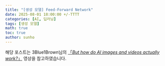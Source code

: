 ```yaml
---
title: "[생성 모델] Feed-Forward Network"
date: 2025-08-01 18:00:00 +/-TTTT
categories: [AI, 딥러닝]
tags: [생성 모델]
math: true
toc: true
author: sunho
---
```


해당 포스트는 3Blue1Brown님의 [「*But how do AI images and videos actually work?*」](https://www.youtube.com/watch?v=iv-5mZ_9CPY&list=PLZHQObOWTQDNU6R1_67000Dx_ZCJB-3pi&index=10) 영상을 참고하였습니다.

